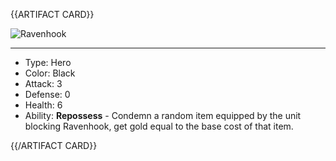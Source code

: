 <!-- ======================================

How to Contribute: https://ggs.wiki/r/howto

Artifact-specific info: https://github.com/GGS-ORG/artifact/blob/master/README.md

====================================== -->


{{ARTIFACT CARD}}

<!-- Card image goes here. -->

![Ravenhook](https://i.imgur.com/CaS8c2z.png)

---

<!-- Card description goes here. -->

* Type: Hero
* Color: Black
* Attack: 3
* Defense: 0
* Health: 6
* Ability: **Repossess** - Condemn a random item equipped by the unit blocking Ravenhook, get gold equal to the base cost of that item.

{{/ARTIFACT CARD}}
